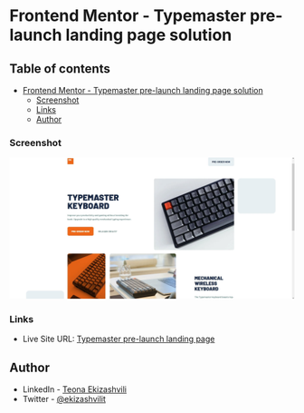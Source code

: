 # Frontend Mentor - Typemaster pre-launch landing page solution

## Table of contents

- [Frontend Mentor - Typemaster pre-launch landing page solution](#frontend-mentor---typemaster-pre-launch-landing-page-solution)
    - [Screenshot](#screenshot)
    - [Links](#links)
  - [Author](#author)


### Screenshot

![](./screenshot.jpg)

### Links

- Live Site URL: [Typemaster pre-launch landing page](https://ekizashvilit.github.io/typemaster-pre-launch-landing-page/)

## Author

- LinkedIn - [Teona Ekizashvili](https://www.linkedin.com/in/teona-ekizashvili-ba5725239/)
- Twitter - [@ekizashvilit](https://twitter.com/ekizashvilit)

